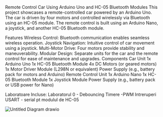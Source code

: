 Remote Control Car Using Arduino Uno and HC-05 Bluetooth Modules
This project showcases a remote-controlled car powered by an Arduino Uno. The car is driven by four motors and controlled wirelessly 
via Bluetooth using an HC-05 module. The remote control is built using an Arduino Nano, a joystick, and another HC-05 Bluetooth module.

Features
Wireless Control: Bluetooth communication enables seamless wireless operation.
Joystick Navigation: Intuitive control of car movement using a joystick.
Multi-Motor Drive: Four motors provide stability and maneuverability.
Modular Design: Separate units for the car and the remote control for ease of maintenance and upgrades.
Components
Car Unit
1x Arduino Uno
1x HC-05 Bluetooth Module
4x DC Motors (or geared motors)
1x Motor Driver Module (L298N or equivalent)
Power Supply (e.g., battery pack for motors and Arduino)
Remote Control Unit
1x Arduino Nano
1x HC-05 Bluetooth Module
1x Joystick Module
Power Supply (e.g., battery pack or USB power for Nano)

Laboratoare Incluse:
Laboratorul 0 - Debouncing
Timere -PWM
Intreruperi
USART - serial pt modulul de HC-05


![Untitled Diagram drawio](https://github.com/user-attachments/assets/16e37f5a-c170-4c0d-a48a-f2a9972e3a11)
